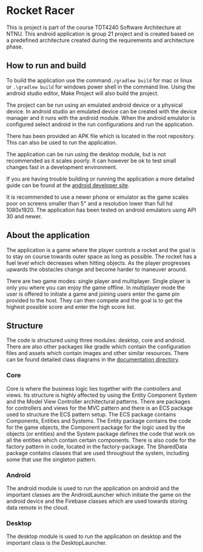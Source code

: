 # Rocket Racer
This is project is part of the course TDT4240 Software Architecture at NTNU. This android application is group 21 project and is created based on a predefined architecture
created during the requirements and architecture phase. 

## How to run and build
To build the application use the command`./gradlew build` for mac or linux or `.\gradlew build` for windows power shell in the command line. 
Using the android studio editor, Make Project will also build the project. 

The project can be run using an emulated android device or a physical device.
In android studio an emulated device can be created with the device manager and it runs with the android module.
When the android emulator is configured select android in the run configurations and run the application.

There has been provided an APK file which is located in the root repository. This can also be used to run
the application.

The application can be run using the desktop module, but is not recommended as it scales poorly. It can
however be ok to test small changes fast in a development environment.

If you are having trouble building or running the application a more detailed guide can be 
found at the [android developer site](https://developer.android.com/studio/run).

It is recommended to use a newer phone or emulator as the game scales poor on screens smaller than 5" and a resolution lower than full hd 1080x1920.
The application has been tested on android emulators using API 30 and newer.



## About the application
The application is a game where the player controls a rocket and the goal is to stay on course towards
outer space as long as possible. The rocket has a fuel level which decreases when hitting objects.
As the player progresses upwards the obstacles change and become harder to maneuver around.

There are two game modes: single player and multiplayer. Single player is only you
where you can enjoy the game offline. In multiplayer mode the user is offered to initiate a game
and joining users enter the game pin provided to the host. They can then compete and the goal is
to get the highest possible score and enter the high score list.

## Structure
The code is structured using three modules: desktop, core and android. There are also other packages like
gradle which contain the configuration files and assets which contain images and other similar resources.
There can be found detailed class diagrams in the [documentation directory](https://gitlab.stud.idi.ntnu.no/sindroye/tdt4240-g21/-/tree/29-write-readme-docs/documentation/com/rocketracer/game).


### Core
Core is where the business logic lies together with the controllers and views. Its structure is 
highly affected by using the Entity Component System and the Model View Controller architectural
patterns. There are packages for controllers and views for the MVC pattern and there is an ECS package
used to structure the ECS pattern setup. The ECS package contains Components, Entities and Systems.
The Entity package contains the code for the game objects, the Component package for the logic used
by the objects (or entities) and the System package defines the code that work on all the entities which
contain certain components. There is also code for the factory pattern in code, located in the factory-package.
The SharedData package contains classes that are used throughout the system, including some that use the
singleton pattern.


### Android
The android module is used to run the application on android and the important classes are the AndroidLauncher
which initiate the game on the android device and the Firebase classes which are used towards storing data
remote in the cloud.

### Desktop
The desktop module is used to run the application on desktop and the important class is the DesktopLauncher.

